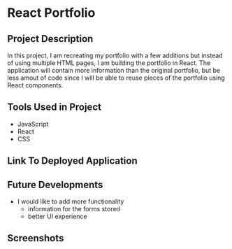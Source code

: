 # React Portfolio

## Project Description

In this project, I am recreating my portfolio with a few additions but instead of using multiple HTML pages, I am building the portfolio in React. The application will contain more information than the original portfolio, but be less amout of code since I will be able to reuse pieces of the portfolio using React components.

## Tools Used in Project

* JavaScript
* React
* CSS

## Link To Deployed Application




## Future Developments

* I would like to add more functionality
    * information for the forms stored
    * better UI experience


## Screenshots
